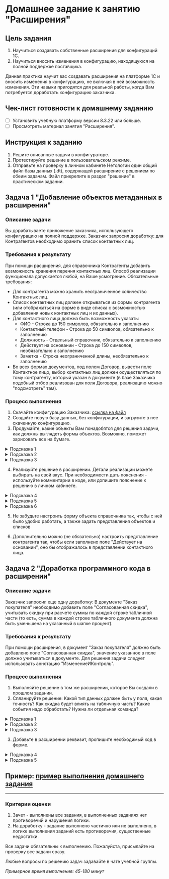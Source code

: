 # Домашнее задание к занятию "Расширения"

## Цель задания

1. Научиться создавать собственные расширения для конфигураций 1С.
2. Научиться вносить изменения в конфигурацию, находящуюся на полной поддержке поставщика.

Данная практика научит вас создавать расширения на платформе 1С и вносить изменения в конфигурацию, не включая в ней возможность изменения. Эти навыки пригодятся для реальной работы, когда Вам потребуется доработать конфигурацию заказчика.

## Чек-лист готовности к домашнему заданию

- [ ] Установить учебную платформу версии 8.3.22 или больше.
- [ ] Просмотреть материал занятия "Расширения".

## Инструкция к заданию

1. Решите описанные задачи в конфигураторе.
2. Протестируйте решение в пользовательском режиме.
3. Отправьте на проверку в личном кабинете Нетологии один общий файл базы данных (.dt), содержащей расширение с решением по обеим задачам. Файл прикрепите в раздел "решение" в практическом задании.

## Задача 1 "Добавление объектов метаданных в расширении"

### Описание задачи
Вы дорабатываете приложение заказчика, использующего конфигурацию на полной поддержке. Заказчик запросил доработку: для Контрагентов необходимо хранить список контактных лиц.

### Требования к результату
При помощи расширения, для справочника Контрагенты добавить возможность хранения перечня контактных лиц. Способ реализации функционала допускается любой, на Ваше усмотрение. Обязательные требования:
- Для контрагента можно хранить неограниченное количество Контактных лиц.
- Список контактных лиц должен открываться из формы контрагента (или отображаться на форме в виде списка с возможностью добавления новых контактных лиц и их данных).
- Для контактного лица должна быть возможность указать:
  - ФИО - Строка до 150 символов, обязательно к заполнению
  - Контактный телефон - Строка до 50 символов, обязательно к заполнению
  - Должность - Отдельный справочник, обязательно к заполнению
  - Действует на основании - Строка до 150 символов, необязательно к заполнению
  - Заметка - Строка неограниченной длины, необязательно к заполнению
- Во всех формах документов, под полем Договор, вывести поле Контактное лицо, выбор контактных лиц должен осуществляться по тому контрагенту, который указан в документе (в базе Заказчика подобный отбор реализован для поля Договора, реализацию можно "подсмотреть" там).

### Процесс выполнения
1. Скачайте конфигурацию Заказчика: [ссылка на файл](https://drive.google.com/file/d/17velhOfjXj6Ss9HIgKW5C3BridS8RfwJ/view?usp=share_link)
2. Создайте новую базу данных, без конфигурации, и загрузите в нее скаченную конфигурацию.
3. Продумайте, какие объекты Вам понадобятся для решения задачи, как должны выглядеть формы объектов. Возможно, поможет зарисовать все на бумаге.
<details>
  <summary>Подсказка 1</summary>
  Очевидно, для того, чтобы была возможность указывать контактных лиц в документах, для их хранения следует использовать справочник.  
</details>
<details>
  <summary>Подсказка 2</summary>
  Кроме перечисленных в требованиях полей, в контактном лице должно быть возможность указать ссылку на контрагента, чтобы использовать механизм подбора.
  Чтобы Контактное лицо нельзя было записать без указания Контрагента, лучше сделать Контрагента владельцем контактного лица (При этом, стандартный реквизит лучше переименовать).
</details>
<details>
  <summary>Подсказка 3</summary>
  Должности должны храниться в справочнике.
</details>


4. Реализуйте решение в расширении. Детали реализации можете выбирать на свой вкус. При необходимости дать пояснения - используйте комментарии в коде, или допишите пояснение к решению в личном кабинете.
<details>
  <summary>Подсказка 4</summary>
  Способ вывести реквизит на форму подробно описан в презентации.
</details>
<details>
  <summary>Подсказка 5</summary>
  Для организации отбора контактных лиц по контрагентам в реквизите надо настроить связи параметров выбора:
  <p align="center" width="100%">
    <img width="75%" src="img/HW_11_1_1.png"> 
  </p>
</details>
<details>
  <summary>Подсказка 6</summary>
  Реквизит "Контрагент" перед настройкой отбора должен быть добавлен в расширение.
</details>

5. Не забудьте настроить форму объекта справочника так, чтобы с ней было удобно работать, а также задать представления объектов и списков


6. Дополнительно можно (не обязательно) настроить представление контрагента так, чтобы если заполнено поле "Действует на основании", оно бы отображалось в представлении контактного лица.

## Задача 2 "Доработка программного кода в расширении"

### Описание задачи
Заказчик запросил еще одну доработку: В документе "Заказ покупателя" необходимо добавить поле "Согласованная скидка", учитывать скидку при расчете суммы по каждой строке табличной части (то есть, сумма в каждой строке табличного документа должна быть уменьшена на указанный в шапке процент).

### Требования к результату
При помощи расширения, в документ "Заказ покупателя" должно быть добавлено поле "Согласованная скидка", значение указанное в поле должно учитываться в документе. Для решения задачи следует использовать аннотацию "ИзменениеИКонтроль".

### Процесс выполнения
1. Выполняйте решение в том же расширении, которое Вы создали в прошлом задании.
2. Спланируйте решение: Какой тип данных должен быть у поля, какая точность? Как скидка будет влиять на табличную часть? Какие события надо обработать? Нужна ли отдельная команда?
<details>
  <summary>Подсказка 1</summary>
  Клиент планирует указывать размер процента скидки, то есть максимальное значение поля 100. Точность процента - скорее всего, не будет нужна более 2 знаков после запятой. Таким образом, оптимально указать Длина 15, Точность 2, Неотрицательное Максимальное значение 100.
</details>
<details>
  <summary>Подсказка 2</summary>
  Понадобится кнопка пересчета табличной части с учетом введенной скидки. При изменении поля пользователю должен задаваться вопрос о необходимости пересчета табличной части. Если таблица пустая - вопрос задаваться не должен.
</details>
<details>
  <summary>Подсказка 3</summary>
  При пересчете  необходимо учитывать цену и количество, а не просто уменьшая сумму на указанный процент, чтобы несколько нажатий на кнопку не уменьшали сумму последовательно.
</details>


3. Добавьте в расширении реквизит, пропишите необходимый код в форме.
<details>
  <summary>Подсказка 4</summary>
  В форме есть процедура рассчитывающая сумму, следует вносить дработки в нее. Эта процедура вызывается и для таблицы Товаров и для таблицы Услуг. Таким образом, изменив одну процедуру, мы обработаем все случаи.
</details>
<details>
  <summary>Подсказка 5</summary>
  В аннотации ИзменениеИКонтроль следует удалить текущую строку расчета суммы строки и вставить собственный расчет. Вызов РассчитатьСуммуДокумента() менять не следует.
</details>

## Пример: [пример выполнения домашнего задания](examples/HW_11_1_example.md)

------

### Критерии оценки

1. Зачет - выполнены все задания, в выполненных заданиях нет противоречий и нарушения логики. 
2. На доработку - задание выполнено частично или не выполнено, в логике выполнения заданий есть противоречия, существенные недостатки.

Все задачи обязательны к выполнению. Пожалуйста, присылайте на проверку все задачи сразу.

Любые вопросы по решению задач задавайте в чате учебной группы.

*Примерное время выполнения: 45-180 минут*

